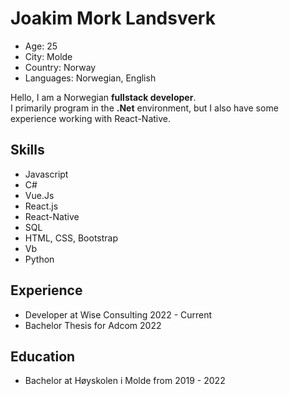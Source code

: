 # Joakim Mork Landsverk
- Age: 25
- City: Molde
- Country: Norway
- Languages: Norwegian, English

Hello, I am a Norwegian **fullstack developer**. <br/>
I primarily program in the **.Net** environment, but I also have some experience working with React-Native.


## Skills
- Javascript
- C#
- Vue.Js
- React.js
- React-Native
- SQL
- HTML, CSS, Bootstrap
- Vb
- Python

## Experience
- Developer at Wise Consulting 2022 - Current
- Bachelor Thesis for Adcom 2022
## Education
- Bachelor at Høyskolen i Molde from 2019 - 2022
